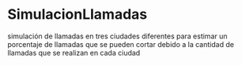 # SimulacionLlamadas
simulación de llamadas en tres ciudades diferentes para estimar un porcentaje de llamadas que se pueden cortar debido a la cantidad de llamadas que se realizan en cada ciudad
